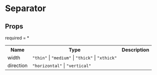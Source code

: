 # Separator
## Props
required = *
<table><tr><th>Name</th><th>Type</th><th>Description</th></tr><tr><td>width</td><td><code>"thin"</code> | <code>"medium"</code> | <code>"thick"</code> | <code>"xthick"</code></td><td></td></tr><tr><td>direction</td><td><code>"horizontal"</code> | <code>"vertical"</code></td><td></td></tr></table>
